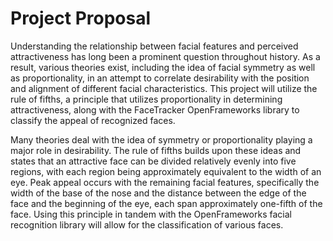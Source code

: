 # Project Proposal
Understanding the relationship between facial features and perceived attractiveness has long been a prominent question throughout history. As a result, various theories exist, including the idea of facial symmetry as well as proportionality, in an attempt to correlate desirability with the position and alignment of different facial characteristics. This project will utilize the rule of fifths, a principle that utilizes proportionality in determining attractiveness, along with the FaceTracker OpenFrameworks library to classify the appeal of recognized faces.

Many theories deal with the idea of symmetry or proportionality playing a major role in desirability. The rule of fifths builds upon these ideas and states that an attractive face can be divided relatively evenly into five regions, with each region being approximately equivalent to the width of an eye. Peak appeal occurs with the remaining facial features, specifically the width of the base of the nose and the distance between the edge of the face and the beginning of the eye, each span approximately one-fifth of the face. Using this principle in tandem with the OpenFrameworks facial recognition library will allow for the classification of various faces.
